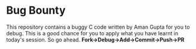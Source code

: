 # Bug Bounty

This repository contains a buggy C code written by Aman Gupta for you to debug. This is a good chance for you to apply what you have learnt in today's session. 
So go ahead. **Fork->Debug->Add->Commit->Push->PR**


